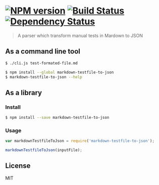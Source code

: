 #  [![NPM version][npm-image]][npm-url] [![Build Status][travis-image]][travis-url] [![Dependency Status][daviddm-image]][daviddm-url]

> A parser which transform manual tests in Mardown to JSON

## As a command line tool
```sh
$ ./cli.js test-formated-file.md
```

```sh
$ npm install --global markdown-testfile-to-json
$ markdown-testfile-to-json --help
```

## As a library

### Install

```sh
$ npm install --save markdown-testfile-to-json
```

### Usage

```js
var markdownTestfileToJson = require('markdown-testfile-to-json');

markdownTestfileToJson(inputFile);
```

## License

MIT


[npm-image]: https://badge.fury.io/js/markdown-testfile-to-json.svg
[npm-url]: https://npmjs.org/package/markdown-testfile-to-json
[travis-image]: https://travis-ci.org/JohanLorenzo/markdown-testfile-to-json.svg?branch=master
[travis-url]: https://travis-ci.org/JohanLorenzo/markdown-testfile-to-json
[daviddm-image]: https://david-dm.org/JohanLorenzo/markdown-testfile-to-json.svg?theme=shields.io
[daviddm-url]: https://david-dm.org/JohanLorenzo/markdown-testfile-to-json
